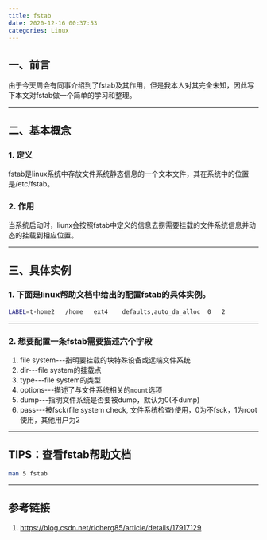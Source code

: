 ```yaml
---
title: fstab
date: 2020-12-16 00:37:53
categories: Linux
---
```


## 一、前言

由于今天周会有同事介绍到了fstab及其作用，但是我本人对其完全未知，因此写下本文对fstab做一个简单的学习和整理。

---
## 二、基本概念

### 1. 定义

fstab是linux系统中存放文件系统静态信息的一个文本文件，其在系统中的位置是/etc/fstab。

### 2. 作用

当系统启动时，liunx会按照fstab中定义的信息去捞需要挂载的文件系统信息并动态的挂载到相应位置。

---

## 三、具体实例

### 1. 下面是linux帮助文档中给出的配置fstab的具体实例。

```bash
LABEL=t-home2   /home   ext4    defaults,auto_da_alloc  0   2
```
---

### 2. 想要配置一条fstab需要描述六个字段  
1. file system---指明要挂载的块特殊设备或远端文件系统   
2. dir---file system的挂载点  
3. type---file system的类型  
4. options---描述了与文件系统相关的```mount```选项  
5. dump---指明文件系统是否要被dump，默认为0(不dump)  
6. pass---被fsck(file system check, 文件系统检查)使用，0为不fsck，1为root使用，其他用户为2



---

## TIPS：查看fstab帮助文档

```bash
man 5 fstab
```

---


## 参考链接

1. https://blog.csdn.net/richerg85/article/details/17917129

